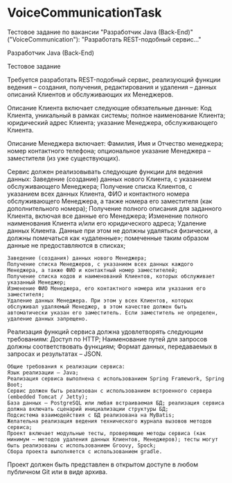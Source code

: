 # VoiceCommunicationTask
Тестовое задание по вакансии "Разработчик Java (Back-End)" ("VoiceCommunication"): "Разработать REST-подобный сервис..."


Разработчик Java (Back-End)

Тестовое задание

Требуется разработать REST-подобный сервис, реализующий функции ведения – создания, получения, редактирования и удаления – данных описаний Клиентов и обслуживающих их Менеджеров.

Описание Клиента включает следующие обязательные данные: 
	Код Клиента, уникальный в рамках системы;
	полное наименование Клиента;
	юридический адрес Клиента;
	указание Менеджера, обслуживающего Клиента.

Описание Менеджера включает:
	Фамилия, Имя и Отчество менеджера;
	номер контактного телефона;
	опциональное указание Менеджера – заместителя (из уже существующих).

Сервис должен реализовывать следующие функции для ведения данных:
	Заведение (создание) данных нового Клиента, с указанием обслуживающего Менеджера;
	Получение списка Клиентов, с указанием всех данных Клиента, ФИО и контактного номера обслуживающего Менеджера, а также номера его заместителя (как дополнительного номера);
	Получение полного описания для заданного Клиента, включая все данные его Менеджера;
	Изменение полного наименования Клиента и/или его юридического адреса;
	Удаление данных Клиента. Данные при этом не должны удаляться физически, а должны помечаться как «удаленные»; помеченные таким образом данные не предоставляются в списках;

	Заведение (создания) данных нового Менеджера;
	Получение списка Менеджеров, с указанием всех данных каждого Менеджера, а также ФИО и контактный номер заместителей;
	Получение списка кодов и наименований Клиентов, которых обслуживает указанный Менеджер;
	Изменение ФИО Менеджера, его контактного номера или указания его заместителя;
	Удаление данных Менеджера. При этом у всех Клиентов, которых обслуживал удаляемый Менеджер, в этом качестве должен быть автоматически указан его заместитель. Если заместитель не определен, удаление данных запрещено.

Реализация функций сервиса должна удовлетворять следующим требованиям:
	Доступ по HTTP;
	Наименование путей для запросов должны соответствовать функциям;
	Формат данных, передаваемых в запросах и результатах – JSON.

	Общие требования к реализации сервиса:
	Язык реализации – Java;
	Реализация сервиса выполнена с использованием Spring Framework, Spring Boot;
	Сервис должен быть реализован с использованием встроенного сервера (embedded Tomcat / Jetty);
	База данных – PostgreSQL или любая встраиваемая БД; реализация сервиса должна включать сценарий инициализации структуры БД;
	Подсистема взаимодействия с БД реализована на MyBatis;
	Желательна реализация ведения технического журнала вызовов методов сервиса;
	Проект включает модульные тесты, проверяющие методы сервиса (как минимум – методов удаления данных Клиентов, Менеджеров); тесты могут быть реализованы с использованием Groovy, Spock;
	Сбора проекта выполняется с использованием gradle.

Проект должен быть представлен в открытом доступе в любом публичном Git или в виде архива.

